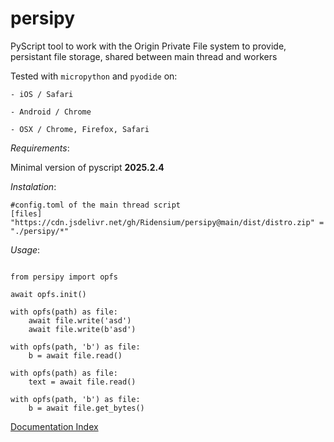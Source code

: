 # persipy
PyScript tool to work with the Origin Private File system to provide,
persistant file storage, shared between main thread and workers

Tested with `micropython` and `pyodide` on:

    - iOS / Safari

    - Android / Chrome

    - OSX / Chrome, Firefox, Safari




*Requirements*:

Minimal version of pyscript **2025.2.4**

*Instalation*:

```
#config.toml of the main thread script
[files]
"https://cdn.jsdelivr.net/gh/Ridensium/persipy@main/dist/distro.zip" = "./persipy/*"
```


*Usage*:

```

from persipy import opfs

await opfs.init()

with opfs(path) as file:
    await file.write('asd')
    await file.write(b'asd')

with opfs(path, 'b') as file:
    b = await file.read()

with opfs(path) as file:
    text = await file.read()

with opfs(path, 'b') as file:
    b = await file.get_bytes()

```

[Documentation Index](docs/docs/persipy.md)